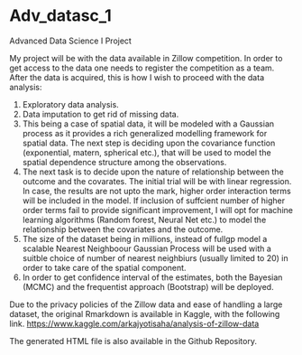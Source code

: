 # Adv_datasc_1
Advanced Data Science I Project


My project will be with the data available in Zillow competition. In order to get access to the data one needs to register the competition as a team. After the data is acquired, this is how I wish to proceed with the data analysis:
  1. Exploratory data analysis.
  2. Data imputation to get rid of missing data.
  3. This being a case of spatial data, it will be modeled with a Gaussian process as it provides a rich generalized modelling framework for spatial data. The next step is deciding upon the covariance function (exponential, matern, spherical etc.), that will be used to model the spatial dependence structure among the observations.
  4. The next task is to decide upon the nature of relationship between the outcome and the covarates. The initial trial will be with linear regression. In case, the results are not upto the mark, higher order interaction terms will be included in the model. If inclusion of suffcient number of higher order terms fail to provide significant improvement, I will opt for machine learning algorithms (Random forest, Neural Net etc.) to model the relationship between the covariates and the outcome.
  5. The size of the dataset being in millions, instead of fullgp model a scalable Nearest Neighboour Gaussian Process will be used with a suitble choice of number of nearest neighbiurs (usually limited to 20) in order to take care of the spatial component.
  6. In order to get confidence interval of the estimates, both the Bayesian (MCMC) and the frequentist approach (Bootstrap) will be deployed.
  
  
Due to the privacy policies of the Zillow data and ease of handling a large dataset, the original Rmarkdown is available in Kaggle, with the following link. 
https://www.kaggle.com/arkajyotisaha/analysis-of-zillow-data

The generated HTML file is also available in the Github Repository. 
